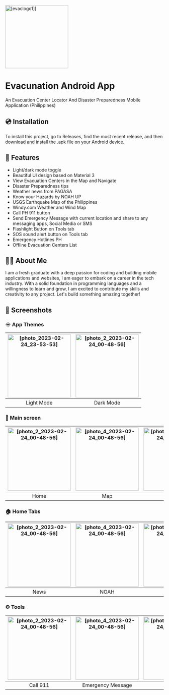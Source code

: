 
<img alt="[evaclogo1]]" src="https://user-images.githubusercontent.com/107023328/220980356-48905452-1470-4a62-9196-4d17aac28ec1.png" width="200">


# Evacunation Android App

An Evacuation Center Locator And Disaster Preparedness Mobile Application (Philippines)


## 💿 Installation

To install this project, go to Releases, find the most recent release, and then download and install the .apk file on your Android device.
    
## 📃 Features

- Light/dark mode toggle
- Beautiful UI design based on Material 3
- View Evacuation Centers in the Map and Navigate
- Disaster Preparedness tips
- Weather news from PAGASA
- Know your Hazards by NOAH UP
- USGS Earthquake Map of the Philippines
- Windy.com Weather and Wind Map
- Call PH 911 button
- Send Emergency Message with current location and share to any messaging apps, Social Media or SMS
- Flashlight Button on Tools tab
- SOS sound alert button on Tools tab
- Emergency Hotlines PH
- Offline Evacuation Centers List


## 🧑‍💻 About Me
I am a fresh graduate with a deep passion for coding and building mobile applications and websites, I am eager to embark on a career in the tech industry. With a solid foundation in programming languages and a willingness to learn and grow, I am excited to contribute my skills and creativity to any project. Let's build something amazing together!


## 📱 Screenshots
### ☀️ App Themes
| <img alt="[photo_2023-02-24_23-53-53]" src="https://user-images.githubusercontent.com/107023328/221224823-1a2da946-6fa5-47cc-bc7e-fd2d198865f9.jpg" width="200"> | <img alt="[photo_2_2023-02-24_00-48-56]" src="https://user-images.githubusercontent.com/107023328/220977866-57061b7f-4d5c-44f3-929c-224455f5cf4c.jpg" width="200"> |
|:---:|:---:|
| Light Mode | Dark Mode |

### 📱 Main screen
| <img alt="[photo_2_2023-02-24_00-48-56]" src="https://user-images.githubusercontent.com/107023328/220977866-57061b7f-4d5c-44f3-929c-224455f5cf4c.jpg" width="200"> | <img alt="[photo_4_2023-02-24_00-48-56]" src="https://user-images.githubusercontent.com/107023328/220977877-1f261d01-a253-4310-b749-610e34f6b6b1.jpg" width="200"> | <img alt="[photo_10_2023-02-24_00-48-56]" src="https://user-images.githubusercontent.com/107023328/220977906-26287f68-c5a4-4cd0-b029-05acb3f7a648.jpg" width="200"> | <img alt="[photo_3_2023-02-24_00-48-56]" src="https://user-images.githubusercontent.com/107023328/220977873-953aa517-66d6-4da6-a8b0-caf186ad5776.jpg" width="200"> |
|:---:|:---:|:---:|:---:|
| Home | Map | Weather | Tools |

### 🏠 Home Tabs
| <img alt="[photo_2_2023-02-24_00-48-56]" src="https://user-images.githubusercontent.com/107023328/220977898-306c36f1-fcf8-4768-8377-4b547866b736.jpg" width="200"> | <img alt="[photo_4_2023-02-24_00-48-56]" src="" width="200"> | <img alt="[photo_10_2023-02-24_00-48-56]" src="https://user-images.githubusercontent.com/107023328/220977891-ac6a2bb7-d2d2-4aa8-a3a2-03c2e4b38da1.jpg" width="200"> | <img alt="[photo_3_2023-02-24_00-48-56]" src="https://user-images.githubusercontent.com/107023328/220977913-d7d730f0-d653-4c53-93e4-8399604aa6a8.jpg" width="200"> |
|:---:|:---:|:---:|:---:|
| News | NOAH | USGS | About |

### ⚙️ Tools
| <img alt="[photo_2_2023-02-24_00-48-56]" src="https://user-images.githubusercontent.com/107023328/220977901-ac5b34db-ecea-4cf5-a1d5-4e1da40632eb.jpg" width="200"> | <img alt="[photo_4_2023-02-24_00-48-56]" src="https://user-images.githubusercontent.com/107023328/220977943-bfc5d087-63b2-47ef-8710-3ddc633d36c5.jpg" width="200"> | <img alt="[photo_10_2023-02-24_00-48-56]" src="https://user-images.githubusercontent.com/107023328/220977926-761e8c55-27f0-417c-8c8b-ef97c4aefcbf.jpg" width="200"> | <img alt="[photo_3_2023-02-24_00-48-56]" src="https://user-images.githubusercontent.com/107023328/220977935-c277866b-2d08-4314-8ead-dee078a61d57.jpg" width="200"> |
|:---:|:---:|:---:|:---:|
| Call 911 | Emergency Message | Hotlines | Evacuation Offline Lists |
